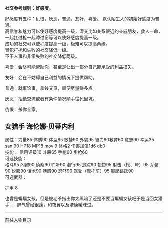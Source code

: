 
**社交参考规则：好感度。**

好感度有五种：仇恨，厌恶，普通，友好，喜爱。
默认陌生人的初始好感度为普通。  
高信誉和魅力可以使好感度提高一级，深交比如关系很近的亲戚朋友，救人一命，一起扛过枪一起蹲过窗等可以使好感度提高一级。  
成功的社交可以使程度提高一级，极难可以提高两级。  
冒犯打扰和失败的社交降低一级。  
不干人事和非常失败的社交降低两级。  

喜爱：会尽可能帮助你，甚至是让出一部分自己能承受的利益损失。

友好：会在不妨碍自己利益的情况下提供帮助。

普通：就事论事，拿钱交货，顺便尽量赚多点。

厌恶：拒绝交流或者有条件情况顺手往死里坑。

仇恨：杀你全家。


## 女猎手 海伦娜·贝蒂内利

属性：力量85 体质90 体型85 敏捷90 外貌95 智力90教育60 意志90 幸运35 san 90 HP18 MP18 mov 9 体格2 伤害加值1d6 db0  
技能： 信用评级10 斗殴65 手枪60 步枪60  
可选技能：  
格斗95 闪避90 侦察90 聆听90 潜行95 追踪90 投掷95 射击（枪、弩）95 乔装90 说服90 话术90 魅惑90 恐吓90 驾驶（摩托车）95 攀爬跳跃90  
可选武器：  
  
护甲 8 

也曾是蝙蝠女孩，但是被老爷指出你太黑暗了还是不要当蝙蝠女孩吧于是当回女猎手……脾气曾经很躁，和夜翼以及渣康暧昧过。

---


[前往人物目录](../人物目录.md)